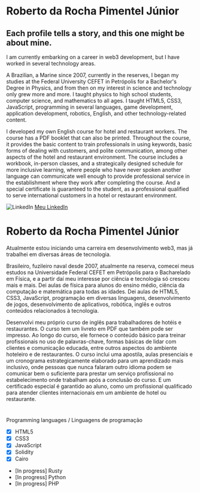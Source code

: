 # **Roberto da Rocha Pimentel Júnior**
## Each profile tells a story, and this one might be about mine.

I am currently embarking on a career in web3 development, but I have worked in several technology areas.

A Brazilian, a Marine since 2007, currently in the reserves, I began my studies at the Federal University CEFET in Petrópolis for a Bachelor's Degree in Physics, and from then on my interest in science and technology only grew more and more. I taught physics to high school students, computer science, and mathematics to all ages. I taught HTML5, CSS3, JavaScript, programming in several languages, game development, application development, robotics, English, and other technology-related content.

I developed my own English course for hotel and restaurant workers. The course has a PDF booklet that can also be printed. Throughout the course, it provides the basic content to train professionals in using keywords, basic forms of dealing with customers, and polite communication, among other aspects of the hotel and restaurant environment. The course includes a workbook, in-person classes, and a strategically designed schedule for more inclusive learning, where people who have never spoken another language can communicate well enough to provide professional service in the establishment where they work after completing the course. And a special certificate is guaranteed to the student, as a professional qualified to serve international customers in a hotel or restaurant environment.

![LinkedIn](C:\Users\Administrator\Downloads\images.jpg) [Meu LinkedIn](https://www.linkedin.com/in/robertoblockchainresources/)


#                                                                                                                                                                                         


# **Roberto da Rocha Pimentel Júnior**

Atualmente estou iniciando uma carreira em desenvolvimento web3, mas já trabalhei em diversas áreas de tecnologia.

Brasileiro, fuzileiro naval desde 2007, atualmente na reserva, comecei meus estudos na Universidade Federal CEFET em Petrópolis para o Bacharelado em Física, e a partir daí meu interesse por ciência e tecnologia só cresceu mais e mais. Dei aulas de física para alunos do ensino médio, ciência da computação e matemática para todas as idades. Dei aulas de HTML5, CSS3, JavaScript, programação em diversas linguagens, desenvolvimento de jogos, desenvolvimento de aplicativos, robótica, inglês e outros conteúdos relacionados à tecnologia.

Desenvolvi meu próprio curso de inglês para trabalhadores de hotéis e restaurantes. O curso tem um livreto em PDF que também pode ser impresso. Ao longo do curso, ele fornece o conteúdo básico para treinar profissionais no uso de palavras-chave, formas básicas de lidar com clientes e comunicação educada, entre outros aspectos do ambiente hoteleiro e de restaurantes. O curso inclui uma apostila, aulas presenciais e um cronograma estrategicamente elaborado para um aprendizado mais inclusivo, onde pessoas que nunca falaram outro idioma podem se comunicar bem o suficiente para prestar um serviço profissional no estabelecimento onde trabalham após a conclusão do curso. E um certificado especial é garantido ao aluno, como um profissional qualificado para atender clientes internacionais em um ambiente de hotel ou restaurante.


#                                                                                                                                                                                         

Programming languages / Linguagens de programação

- [x] HTML5
- [x] CSS3
- [x] JavaScript
- [x] Solidity
- [x] Cairo
- [In progress] Rusty
- [In progress] Python
- [In progress] PHP
